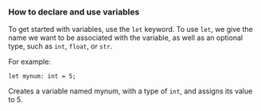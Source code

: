 ### How to declare and use variables

To get started with variables,
use the `let` keyword. To use
`let`, we give the name we
want to be associated with
the variable, as well as an
optional type, such as `int`,
`float`, or `str`.

For example:

`let mynum: int = 5;`

Creates a variable named mynum,
with a type of `int`, and assigns
its value to 5.

